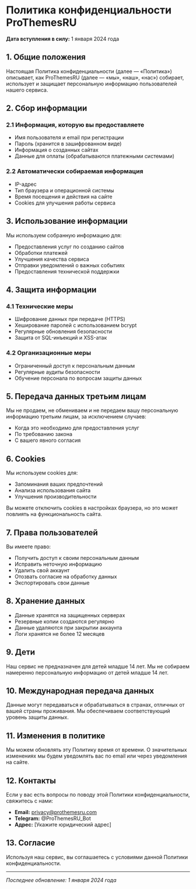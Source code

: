 # Политика конфиденциальности ProThemesRU

**Дата вступления в силу:** 1 января 2024 года

## 1. Общие положения

Настоящая Политика конфиденциальности (далее — «Политика») описывает, как ProThemesRU (далее — «мы», «наш», «нас») собирает, использует и защищает персональную информацию пользователей нашего сервиса.

## 2. Сбор информации

### 2.1 Информация, которую вы предоставляете
- Имя пользователя и email при регистрации
- Пароль (хранится в зашифрованном виде)
- Информация о созданных сайтах
- Данные для оплаты (обрабатываются платежными системами)

### 2.2 Автоматически собираемая информация
- IP-адрес
- Тип браузера и операционной системы
- Время посещения и действия на сайте
- Cookies для улучшения работы сервиса

## 3. Использование информации

Мы используем собранную информацию для:
- Предоставления услуг по созданию сайтов
- Обработки платежей
- Улучшения качества сервиса
- Отправки уведомлений о важных событиях
- Предоставления технической поддержки

## 4. Защита информации

### 4.1 Технические меры
- Шифрование данных при передаче (HTTPS)
- Хеширование паролей с использованием bcrypt
- Регулярные обновления безопасности
- Защита от SQL-инъекций и XSS-атак

### 4.2 Организационные меры
- Ограниченный доступ к персональным данным
- Регулярные аудиты безопасности
- Обучение персонала по вопросам защиты данных

## 5. Передача данных третьим лицам

Мы не продаем, не обмениваем и не передаем вашу персональную информацию третьим лицам, за исключением случаев:
- Когда это необходимо для предоставления услуг
- По требованию закона
- С вашего явного согласия

## 6. Cookies

Мы используем cookies для:
- Запоминания ваших предпочтений
- Анализа использования сайта
- Улучшения производительности

Вы можете отключить cookies в настройках браузера, но это может повлиять на функциональность сайта.

## 7. Права пользователей

Вы имеете право:
- Получить доступ к своим персональным данным
- Исправить неточную информацию
- Удалить свой аккаунт
- Отозвать согласие на обработку данных
- Экспортировать свои данные

## 8. Хранение данных

- Данные хранятся на защищенных серверах
- Резервные копии создаются регулярно
- Данные удаляются при закрытии аккаунта
- Логи хранятся не более 12 месяцев

## 9. Дети

Наш сервис не предназначен для детей младше 14 лет. Мы не собираем намеренно персональную информацию от детей младше 14 лет.

## 10. Международная передача данных

Данные могут передаваться и обрабатываться в странах, отличных от вашей страны проживания. Мы обеспечиваем соответствующий уровень защиты данных.

## 11. Изменения в политике

Мы можем обновлять эту Политику время от времени. О значительных изменениях мы будем уведомлять вас по email или через уведомления на сайте.

## 12. Контакты

Если у вас есть вопросы по поводу этой Политики конфиденциальности, свяжитесь с нами:

- **Email:** privacy@prothemesru.com
- **Telegram:** @ProThemesRU_Bot
- **Адрес:** [Укажите юридический адрес]

## 13. Согласие

Используя наш сервис, вы соглашаетесь с условиями данной Политики конфиденциальности.

---

*Последнее обновление: 1 января 2024 года* 